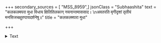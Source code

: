 +++
secondary_sources = [ "MSS_8959",]
jsonClass = "Subhaashita"
text = "कलकलमपरा मुधा विधाय क्षितितिलकान् नयनान्तमाससाद।  \nअवतरति मृगीदृशां तृतीयं मनसिजचक्षुरुपायदर्शनेषु॥"
title = "कलकलमपरा मुधा"

+++

<details><summary>Text</summary>

कलकलमपरा मुधा विधाय क्षितितिलकान् नयनान्तमाससाद।  
अवतरति मृगीदृशां तृतीयं मनसिजचक्षुरुपायदर्शनेषु॥
</details>
